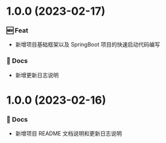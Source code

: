# 1.0.0 (2023-02-17)

### 🆕 Feat

- 新增项目基础框架以及 SpringBoot 项目的快速启动代码编写

### 📝 Docs

- 新增更新日志说明

# 1.0.0 (2023-02-16)

### 📝 Docs

- 新增项目 README 文档说明和更新日志说明
